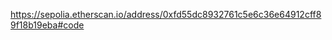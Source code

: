 <!--
 * @Author: JavaPub
 * @Date: 2023-11-26 11:28:59
 * @LastEditors: your name
 * @LastEditTime: 2023-11-26 11:29:04
 * @Description: Here is the JavaPub code base. Search JavaPub on the whole web.
 * @FilePath: \WSY-solidity-learn\04_Return\readme.md
-->
https://sepolia.etherscan.io/address/0xfd55dc8932761c5e6c36e64912cff89f18b19eba#code

